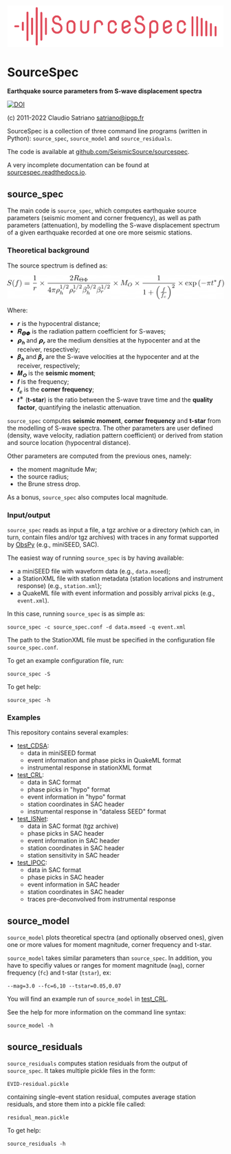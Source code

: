 <img src="imgs/SourceSpec_logo.png" width="600">

# SourceSpec
**Earthquake source parameters from S-wave displacement spectra**

[![DOI](https://zenodo.org/badge/DOI/10.5281/zenodo.3688587.svg)](https://doi.org/10.5281/zenodo.3688587)

(c) 2011-2022 Claudio Satriano <satriano@ipgp.fr>

SourceSpec is a collection of three command line programs (written in
Python): `source_spec`, `source_model` and `source_residuals`.

The code is available at
[github.com/SeismicSource/sourcespec](https://github.com/SeismicSource/sourcespec).

A very incomplete documentation can be found at
[sourcespec.readthedocs.io](https://sourcespec.readthedocs.io).

## source_spec

The main code is `source_spec`, which computes earthquake source
parameters (seismic moment and corner frequency), as well as path
parameters (attenuation), by modelling the S-wave displacement
spectrum of a given earthquake recorded at one ore more seismic
stations.

### Theoretical background

The source spectrum is defined as:

<img src="imgs/source_model_equation.png" width="600">

Where:

 - 𝒓 is the hypocentral distance;
 - 𝑹<sub>𝞗𝞥</sub> is the radiation pattern coefficient for S-waves;
 - 𝞺<sub>𝒉</sub> and 𝞺<sub>𝒓</sub> are the medium densities at the
   hypocenter and at the receiver, respectively;
 - 𝜷<sub>𝒉</sub> and 𝜷<sub>𝒓</sub> are the S-wave velocities at the
   hypocenter and at the receiver, respectively;
 - 𝜧<sub>𝑶</sub> is the **seismic moment**;
 - 𝒇 is the frequency;
 - 𝒇<sub>𝒄</sub> is the **corner frequency**;
 - 𝒕<sup>∗</sup> (**t-star**) is the ratio between the S-wave trave
   time and the **quality factor**, quantifying the inelastic
   attenuation.

`source_spec` computes **seismic moment**, **corner frequency** and
**t-star** from the modelling of S-wave spectra.  The other parameters
are user defined (density, wave velocity, radiation pattern
coefficient) or derived from station and source location (hypocentral
distance).

Other parameters are computed from the previous ones, namely:

 - the moment magnitude Mw;
 - the source radius;
 - the Brune stress drop.

As a bonus, `source_spec` also computes local magnitude.

### Input/output

`source_spec` reads as input a file, a tgz archive or a directory (which can,
in turn, contain files and/or tgz archives) with traces in any format supported
by [ObsPy](https://obspy.org) (e.g., miniSEED, SAC).

The easiest way of running `source_spec` is by having available:

 - a miniSEED file with waveform data (e.g., `data.mseed`);
 - a StationXML file with station metadata (station locations and instrument
   response) (e.g., `station.xml`);
 - a QuakeML file with event information and possibly arrival picks (e.g.,
   `event.xml`).

In this case, running `source_spec` is as simple as:

    source_spec -c source_spec.conf -d data.mseed -q event.xml

The path to the StationXML file must be specified in the configuration file
`source_spec.conf`.

To get an example configuration file, run:

    source_spec -S

To get help:

    source_spec -h


### Examples

This repository contains several examples:

  - [test_CDSA](test_CDSA):
    - data in miniSEED format
    - event information and phase picks in QuakeML format
    - instrumental response in stationXML format
  - [test_CRL](test_CRL):
    - data in SAC format
    - phase picks in "hypo" format
    - event information in "hypo" format
    - station coordinates in SAC header
    - instrumental response in "dataless SEED" format
  - [test_ISNet](test_ISNet):
    - data in SAC format (tgz archive)
    - phase picks in SAC header
    - event information in SAC header
    - station coordinates in SAC header
    - station sensitivity in SAC header
  - [test_IPOC](test_IPOC):
    - data in SAC format
    - phase picks in SAC header
    - event information in SAC header
    - station coordinates in SAC header
    - traces pre-deconvolved from instrumental response


## source_model
`source_model` plots theoretical spectra (and optionally observed ones), given
one or more values for moment magnitude, corner frequency and t-star.

`source_model` takes similar parameters than `source_spec`.  In addition, you
have to specifiy values or ranges for moment magnitude (`mag`), corner
frequency (`fc`) and t-star (`tstar`), ex:

    --mag=3.0 --fc=6,10 --tstar=0.05,0.07

You will find an example run of `source_model` in [test_CRL](test_CRL).

See the help for more information on the command line syntax:

    source_model -h


## source_residuals
`source_residuals` computes station residuals from the output of `source_spec`.
It takes multiple pickle files in the form:

    EVID-residual.pickle

containing single-event station residual, computes average station residuals,
and store them into a pickle file called:

    residual_mean.pickle

To get help:

    source_residuals -h
